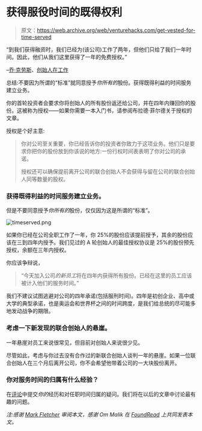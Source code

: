 # 获得服役时间的既得权利

> 原文：<https://web.archive.org/web/venturehacks.com/get-vested-for-time-served>

“到我们获得融资时，我们已经为(该公司)工作了两年，但他们只给了我们一年时间。因此，他们从我们这里获得了一年的免费授权。”

–[乔·克劳斯](https://web.archive.org/web/20221006050431/http://bnoopy.typepad.com/)、[创始人在工作](https://web.archive.org/web/20221006050431/http://www.amazon.com/Founders-Work-Stories-Startups-Early/dp/1590597141/ref=pd_bbs_sr_1/103-5417622-0009467?ie=UTF8&s=books&qid=1176923027&sr=8-1)

总结:不要因为所谓的“标准”就同意授予*你所有的*股份。获得既得利益的时间服务建立业务。

你的首轮投资者会要求你将创始人的所有股份返还给公司，并在四年内赚回你的股份。这被称为授权——如果你需要一本入门书，请参阅布拉德·菲尔德关于授权的文章。

授权是个好主意:

> 你对公司至关重要，你已经告诉你的投资者你致力于这项业务。他们只是要求你把你的股份放到你该说的地方:一份行权时间表表明了你对公司的承诺。
> 
> 授权还可以确保提前离开公司的联合创始人不会获得与留在公司的联合创始人同等数量的股权。

### 获得既得利益的时间服务建立业务。

但是不要同意授予*你所有的*股份，仅仅因为这是所谓的“标准”。

![timeserved.png](img/d8f5ee6f16917dc5ed7e1a8e0dcd6d92.png)

如果你已经在公司全职工作了一年，你 25%的股份应该提前授予，其余的股份应该在三到四年内授予。我们见过的 A 轮创始人的最佳授权协议是 25%的股份预先授权，余额在三年内授权。

你应该争辩说，

> “今天加入公司*的新员工*将在四年内获得所有股份。已经在这里的员工应该被计入他们的服务时间。”

我们不建议试图逃避对公司的四年承诺(包括服刑时间)。四年是初创企业、高中或大学的典型承诺，也是奥运会和世界杯之间的时间跨度，是我们给总统的尽可能多地发动战争的期限。

### 考虑一下新发现的联合创始人的悬崖。

一年悬崖对员工来说很常见，但目前对创始人来说很少见。

尽管如此，考虑与你过去没有合作过的新联合创始人谈判一年的悬崖。如果一位联合创始人在三个月后离开公司，你不会希望他带着公司的一大块股份离开。

### 你对服务时间的归属有什么经验？

在[评论](/web/20221006050431/https://venturehacks.com/articles/get-vested-for-time-served#comments)中提交*你的*经历和对任职时间归属的疑问。我们将在以后的文章中讨论最有趣的问题。

*注:感谢 [Mark Fletcher](https://web.archive.org/web/20221006050431/http://www.wingedpig.com/) 审阅本文，感谢 Om Malik 在 [FoundRead](https://web.archive.org/web/20221006050431/http://www.foundread.com/view/vesting-hacks-part-i) 上共同发表本文。*